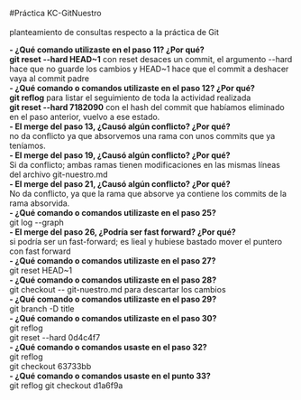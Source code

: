 #Práctica KC-GitNuestro</br>
</br>
planteamiento de consultas respecto a la práctica de Git

**- ¿Qué comando utilizaste en el paso 11? ¿Por qué?**</br>
**git reset --hard HEAD~1** con reset desaces un commit, el argumento --hard hace que no guarde los cambios y HEAD~1 hace que el commit a deshacer vaya al commit padre
</br>
**- ¿Qué comando o comandos utilizaste en el paso 12? ¿Por qué?**</br>
**git reflog** para listar el seguimiento de toda la actividad realizada</br>
**git reset --hard 7182090** con el hash del commit que habíamos eliminado en el paso anterior, vuelvo a ese estado. 
</br>
**- El merge del paso 13, ¿Causó algún conflicto? ¿Por qué?**</br>
no da conflicto ya que absorvemos una rama con unos commits que ya teníamos.
</br>
**- El merge del paso 19, ¿Causó algún conflicto? ¿Por qué?**</br>
Si da conflicto; ambas ramas tienen modificaciones en las mismas líneas del archivo git-nuestro.md
</br>
**- El merge del paso 21, ¿Causó algún conflicto? ¿Por qué?**</br>
No da conflicto, ya que la rama que absorve ya contiene los commits de la rama absorvida.
</br>
**- ¿Qué comando o comandos utilizaste en el paso 25?**</br>
git log --graph
</br>
**- El merge del paso 26, ¿Podría ser fast forward? ¿Por qué?**</br>
si podría ser un fast-forward; es lieal y hubiese bastado mover el puntero con fast forward
</br>
**- ¿Qué comando o comandos utilizaste en el paso 27?**</br>
git reset HEAD~1
</br>
**- ¿Qué comando o comandos utilizaste en el paso 28?**</br>
git checkout -- git-nuestro.md para descartar los cambios
</br>
**- ¿Qué comando o comandos utilizaste en el paso 29?**</br>
git branch -D title
</br>
**- ¿Qué comando o comandos utilizaste en el paso 30?**</br>
git reflog</br>
git reset --hard 0d4c4f7
</br>
**- ¿Qué comando o comandos usaste en el paso 32?**</br>
git reflog</br>
git checkout 63733bb
</br>
**- ¿Qué comando o comandos usaste en el punto 33?**</br>
git reflog
git checkout d1a6f9a
</br>


